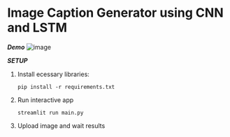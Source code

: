 # Image Caption Generator using CNN and LSTM

***Demo***
![image](https://github.com/user-attachments/assets/8e3ff4fc-7e95-44d3-b572-4a7ada23009b)

***SETUP***
1. Install ecessary libraries:
 
   `pip install -r requirements.txt`

2. Run interactive app

   `streamlit run main.py`
   
4. Upload image and wait results
